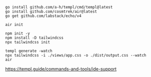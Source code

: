 ```shell
go install github.com/a-h/templ/cmd/templ@latest
go install github.com/cosmtrek/air@latest
go get github.com/labstack/echo/v4
```

```shell
air init

npm init -y
npm install -D tailwindcss
npx tailwindcss init

templ generate -watch
npx tailwindcss -i ./views/app.css -o ./dist/output.css --watch
air
```

https://templ.guide/commands-and-tools/ide-support